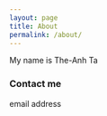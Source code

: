 ```yaml
---
layout: page
title: About
permalink: /about/
---
```


My name is The-Anh Ta

### Contact me

email address
